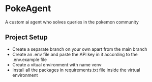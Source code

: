 # PokeAgent
A custom ai agent who solves queries in the pokemon community
## Project Setup
- Create a separate branch on your own apart from the main branch
- Create an .env file and paste the API key in it according to the .env.example file
- Create a vitual environment with name venv
- Install all the packages in requirements.txt file inside the virtual environment
